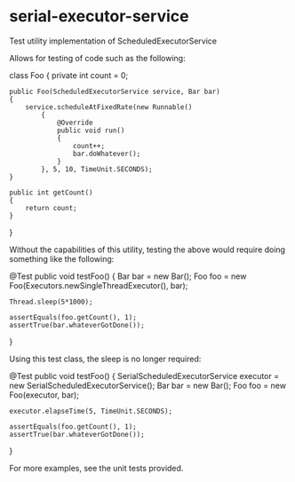 serial-executor-service
=======================

Test utility implementation of ScheduledExecutorService

Allows for testing of code such as the following:

class Foo
{
    private int count = 0;

    public Foo(ScheduledExecutorService service, Bar bar)
    {
        service.scheduleAtFixedRate(new Runnable()
            {
                @Override
                public void run()
                {
                    count++;
                    bar.doWhatever();
                }
            }, 5, 10, TimeUnit.SECONDS);
    }

    public int getCount()
    {
        return count;
    }
}

Without the capabilities of this utility, testing the above would require doing something
like the following:

@Test
public void testFoo()
{
    Bar bar = new Bar();
    Foo foo = new Foo(Executors.newSingleThreadExecutor(), bar);

    Thread.sleep(5*1000);

    assertEquals(foo.getCount(), 1);
    assertTrue(bar.whateverGotDone());
}


Using this test class, the sleep is no longer required:

@Test
public void testFoo()
{
    SerialScheduledExecutorService executor = new SerialScheduledExecutorService();
    Bar bar = new Bar();
    Foo foo = new Foo(executor, bar);

    executor.elapseTime(5, TimeUnit.SECONDS);

    assertEquals(foo.getCount(), 1);
    assertTrue(bar.whateverGotDone());
}

For more examples, see the unit tests provided.
